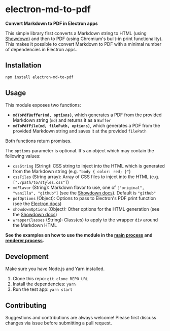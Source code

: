 # electron-md-to-pdf

**Convert Markdown to PDF in Electron apps**

This simple library first converts a Markdown string to HTML (using [Showdown](http://showdownjs.com)) and then to PDF (using Chromium's built-in print functionality). This makes it possible to convert Markdown to PDF with a minimal number of dependencies in Electron apps.

## Installation

```sh
npm install electron-md-to-pdf
```

## Usage

This module exposes two functions:

- **`mdToPdfBuffer(md, options)`**, which generates a PDF from the provided Markdown string (`md`) and returns it as a `Buffer`
- **`mdToPdfFile(md, filePath, options)`**, which generates a PDF from the provided Markdown string and saves it at the provided `filePath`

Both functions return promises.

The `options` parameter is optional. It's an object which may contain the following values:

- `cssString` (String): CSS string to inject into the HTML which is generated from the Markdown string (e.g. `"body { color: red; }"`)
- `cssFiles` (String array): Array of CSS files to inject into the HTML (e.g. `["./path/to/styles.css"]`)
- `mdFlavor` (String): Markdown flavor to use, one of `["original", "vanilla", "github"]` (see the [Showdown docs](https://github.com/showdownjs/showdown#flavors)). Default is `"github"`
- `pdfOptions` (Object): Options to pass to Electron's PDF print function (see the [Electron docs](https://electronjs.org/docs/api/web-contents#contentsprinttopdfoptions-callback))
- `showdownOptions` (Object): Other options for the HTML generation (see the [Showdown docs](https://github.com/showdownjs/showdown#valid-options))
- `wrapperClasses` (String): Class(es) to apply to the wrapper `div` around the Markdown HTML

**See the examples on how to use the module in the [main process](./example/main.ts) and [renderer process](./example/renderer.ts).**

## Development

Make sure you have Node.js and Yarn installed.

1. Clone this repo: `git clone REPO_URL`
2. Install the dependencies: `yarn`
3. Run the test app: `yarn start`

## Contributing

Suggestions and contributions are always welcome! Please first discuss changes via issue before submitting a pull request.
